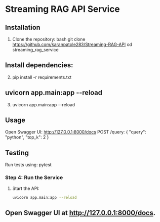 # Streaming RAG API Service

## Installation
1. Clone the repository:
   bash
   git clone <https://github.com/karanpatole283/Streaming-RAG-API>
   cd streaming_rag_service
## Install dependencies:
2. pip install -r requirements.txt

## uvicorn app.main:app --reload
3. uvicorn app.main:app --reload
## Usage
Open Swagger UI: http://127.0.0.1:8000/docs
POST /query:
{
  "query": "python",
  "top_k": 2
}

## Testing
Run tests using:
pytest


### **Step 4: Run the Service**
1. Start the API:
   ```bash
   uvicorn app.main:app --reload

## Open Swagger UI at http://127.0.0.1:8000/docs.
